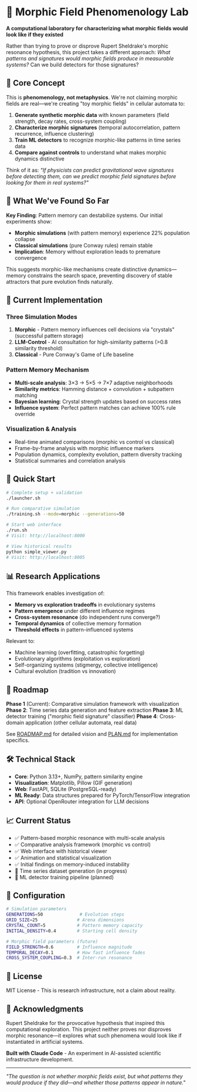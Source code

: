 # 🌊 Morphic Field Phenomenology Lab

**A computational laboratory for characterizing what morphic fields would look like if they existed**

Rather than trying to prove or disprove Rupert Sheldrake's morphic resonance hypothesis, this project takes a different approach: *What patterns and signatures would morphic fields produce in measurable systems?* Can we build detectors for those signatures?

## 🎯 Core Concept

This is **phenomenology, not metaphysics**. We're not claiming morphic fields are real—we're creating "toy morphic fields" in cellular automata to:

1. **Generate synthetic morphic data** with known parameters (field strength, decay rates, cross-system coupling)
2. **Characterize morphic signatures** (temporal autocorrelation, pattern recurrence, influence clustering)
3. **Train ML detectors** to recognize morphic-like patterns in time series data
4. **Compare against controls** to understand what makes morphic dynamics distinctive

Think of it as: *"If physicists can predict gravitational wave signatures before detecting them, can we predict morphic field signatures before looking for them in real systems?"*

## 🧬 What We've Found So Far

**Key Finding**: Pattern memory can destabilize systems. Our initial experiments show:

- **Morphic simulations** (with pattern memory) experience 22% population collapse
- **Classical simulations** (pure Conway rules) remain stable
- **Implication**: Memory without exploration leads to premature convergence

This suggests morphic-like mechanisms create distinctive dynamics—memory constrains the search space, preventing discovery of stable attractors that pure evolution finds naturally.

## 🔬 Current Implementation

### Three Simulation Modes

1. **Morphic** - Pattern memory influences cell decisions via "crystals" (successful pattern storage)
2. **LLM-Control** - AI consultation for high-similarity patterns (>0.8 similarity threshold)
3. **Classical** - Pure Conway's Game of Life baseline

### Pattern Memory Mechanism

- **Multi-scale analysis**: 3×3 → 5×5 → 7×7 adaptive neighborhoods
- **Similarity metrics**: Hamming distance + convolution + subpattern matching
- **Bayesian learning**: Crystal strength updates based on success rates
- **Influence system**: Perfect pattern matches can achieve 100% rule override

### Visualization & Analysis

- Real-time animated comparisons (morphic vs control vs classical)
- Frame-by-frame analysis with morphic influence markers
- Population dynamics, complexity evolution, pattern diversity tracking
- Statistical summaries and correlation analysis

## 🚀 Quick Start

```bash
# Complete setup + validation
./launcher.sh

# Run comparative simulation
./training.sh --mode=morphic --generations=50

# Start web interface
./run.sh
# Visit: http://localhost:8000

# View historical results
python simple_viewer.py
# Visit: http://localhost:8005
```

## 📊 Research Applications

This framework enables investigation of:

- **Memory vs exploration tradeoffs** in evolutionary systems
- **Pattern emergence** under different influence regimes
- **Cross-system resonance** (do independent runs converge?)
- **Temporal dynamics** of collective memory formation
- **Threshold effects** in pattern-influenced systems

Relevant to:
- Machine learning (overfitting, catastrophic forgetting)
- Evolutionary algorithms (exploitation vs exploration)
- Self-organizing systems (stigmergy, collective intelligence)
- Cultural evolution (tradition vs innovation)

## 🎯 Roadmap

**Phase 1** (Current): Comparative simulation framework with visualization
**Phase 2**: Time series data generation and feature extraction
**Phase 3**: ML detector training ("morphic field signature" classifier)
**Phase 4**: Cross-domain application (other cellular automata, real data)

See [ROADMAP.md](ROADMAP.md) for detailed vision and [PLAN.md](PLAN.md) for implementation specifics.

## 🛠️ Technical Stack

- **Core**: Python 3.13+, NumPy, pattern similarity engine
- **Visualization**: Matplotlib, Pillow (GIF generation)
- **Web**: FastAPI, SQLite (PostgreSQL-ready)
- **ML Ready**: Data structures prepared for PyTorch/TensorFlow integration
- **API**: Optional OpenRouter integration for LLM decisions

## 📈 Current Status

- ✅ Pattern-based morphic resonance with multi-scale analysis
- ✅ Comparative analysis framework (morphic vs control)
- ✅ Web interface with historical viewer
- ✅ Animation and statistical visualization
- ✅ Initial findings on memory-induced instability
- 🔄 Time series dataset generation (in progress)
- 🔄 ML detector training pipeline (planned)

## 🔧 Configuration

```bash
# Simulation parameters
GENERATIONS=50              # Evolution steps
GRID_SIZE=25               # Arena dimensions
CRYSTAL_COUNT=5            # Pattern memory capacity
INITIAL_DENSITY=0.4        # Starting cell density

# Morphic field parameters (future)
FIELD_STRENGTH=0.6         # Influence magnitude
TEMPORAL_DECAY=0.1         # How fast influence fades
CROSS_SYSTEM_COUPLING=0.3  # Inter-run resonance
```

## 📄 License

MIT License - This is research infrastructure, not a claim about reality.

## 🙏 Acknowledgments

Rupert Sheldrake for the provocative hypothesis that inspired this computational exploration. This project neither proves nor disproves morphic resonance—it explores what such phenomena would look like if instantiated in artificial systems.

**Built with Claude Code** - An experiment in AI-assisted scientific infrastructure development.

---

*"The question is not whether morphic fields exist, but what patterns they would produce if they did—and whether those patterns appear in nature."*